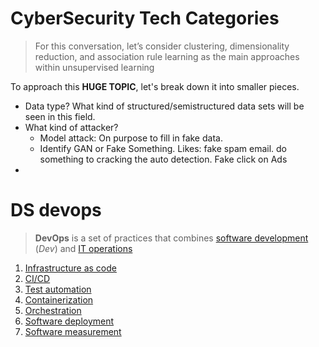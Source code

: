 # CyberSecurity Tech Categories
>For this conversation, let’s consider clustering, dimensionality reduction, and association rule learning as the main approaches within unsupervised learning

To approach this **HUGE TOPIC**, let's break down it into smaller pieces. 

- Data type? What kind of structured/semistructured data sets will be seen in this field. 
- What kind of attacker? 
	- Model attack: On purpose to fill in fake data.
	- Identify GAN or Fake Something. Likes: fake spam email. do something to cracking the auto detection. Fake click on Ads
- 
# DS devops
> **DevOps** is a set of practices that combines [software development](https://en.wikipedia.org/wiki/Software_development "Software development") (_Dev_) and [IT operations](https://en.wikipedia.org/wiki/IT_operations "IT operations")
1.  [Infrastructure as code](https://en.wikipedia.org/wiki/Infrastructure_as_code "Infrastructure as code")
2.  [CI/CD](https://en.wikipedia.org/wiki/CI/CD "CI/CD")
3.  [Test automation](https://en.wikipedia.org/wiki/Test_automation "Test automation")
4.  [Containerization](https://en.wikipedia.org/wiki/Container_(virtualization) "Container (virtualization)")
5.  [Orchestration](https://en.wikipedia.org/wiki/Orchestration_(computing) "Orchestration (computing)")
6.  [Software deployment](https://en.wikipedia.org/wiki/Software_deployment "Software deployment")
7.  [Software measurement](https://en.wikipedia.org/wiki/Software_measurement "Software measurement")


<!--stackedit_data:
eyJoaXN0b3J5IjpbLTUwMzk2ODgwNywtNzEzMDA1MzU0LDQ2Mj
E5ODc4OSwxNDM5NDAyMjQwLDExMTg5MDA5MDBdfQ==
-->